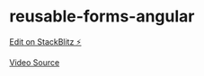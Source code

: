 # reusable-forms-angular

[Edit on StackBlitz ⚡️](https://stackblitz.com/edit/stackblitz-starters-pwv6vz)

[Video Source](https://www.youtube.com/watch?v=o74WSoJxGPI)
